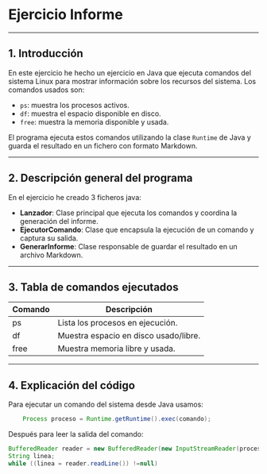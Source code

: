 # Ejercicio Informe

---

## 1. Introducción

En este ejercicio he hecho un ejercicio en Java que ejecuta comandos del sistema Linux para mostrar información sobre los recursos del sistema. Los comandos usados son:

- `ps`: muestra los procesos activos.
- `df`: muestra el espacio disponible en disco.
- `free`: muestra la memoria disponible y usada.

El programa ejecuta estos comandos utilizando la clase `Runtime` de Java y guarda el resultado en un fichero con formato Markdown.

---

## 2. Descripción general del programa

En el ejercicio he creado 3 ficheros java:

- **Lanzador**: Clase principal que ejecuta los comandos y coordina la generación del informe.
- **EjecutorComando**: Clase que encapsula la ejecución de un comando y captura su salida.
- **GenerarInforme**: Clase responsable de guardar el resultado en un archivo Markdown.

---

## 3. Tabla de comandos ejecutados

| Comando | Descripción                             |
|---------|---------------------------------------|
| ps      | Lista los procesos en ejecución.      |
| df      | Muestra espacio en disco usado/libre. |
| free    | Muestra memoria libre y usada.        |

---

## 4. Explicación del código 

Para ejecutar un comando del sistema desde Java usamos:
```java
    Process proceso = Runtime.getRuntime().exec(comando);
```

Después para leer la salida del comando:

```java
BufferedReader reader = new BufferedReader(new InputStreamReader(proceso.getInputStream()));
String linea;
while ((linea = reader.readLine()) !=null)
```